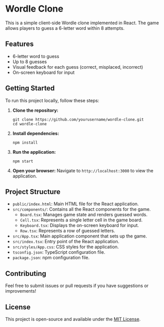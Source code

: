 # Wordle Clone

This is a simple client-side Wordle clone implemented in React. The game allows players to guess a 6-letter word within 8 attempts.

## Features

- 6-letter word to guess
- Up to 8 guesses
- Visual feedback for each guess (correct, misplaced, incorrect)
- On-screen keyboard for input

## Getting Started

To run this project locally, follow these steps:

1. **Clone the repository:**
   ```
   git clone https://github.com/yourusername/wordle-clone.git
   cd wordle-clone
   ```

2. **Install dependencies:**
   ```
   npm install
   ```

3. **Run the application:**
   ```
   npm start
   ```

4. **Open your browser:**
   Navigate to `http://localhost:3000` to view the application.

## Project Structure

- `public/index.html`: Main HTML file for the React application.
- `src/components/`: Contains all the React components for the game.
  - `Board.tsx`: Manages game state and renders guessed words.
  - `Cell.tsx`: Represents a single letter cell in the game board.
  - `Keyboard.tsx`: Displays the on-screen keyboard for input.
  - `Row.tsx`: Represents a row of guessed letters.
- `src/App.tsx`: Main application component that sets up the game.
- `src/index.tsx`: Entry point of the React application.
- `src/styles/App.css`: CSS styles for the application.
- `tsconfig.json`: TypeScript configuration file.
- `package.json`: npm configuration file.

## Contributing

Feel free to submit issues or pull requests if you have suggestions or improvements!

## License

This project is open-source and available under the [MIT License](LICENSE).